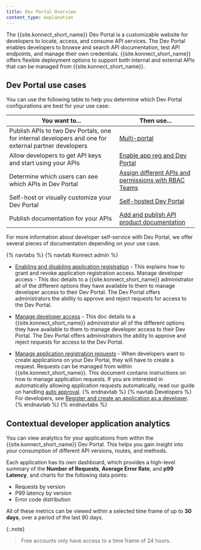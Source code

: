 ```yaml
---
title: Dev Portal Overview
content_type: explanation
---
```


The {{site.konnect_short_name}} Dev Portal is a customizable website for developers to locate, access, and consume API services. The Dev Portal enables developers to browse and search API documentation, test API endpoints, and manage their own credentials. {{site.konnect_short_name}} offers flexible deployment options to support both internal and external APIs that can be managed from {{site.konnect_short_name}}.

## Dev Portal use cases

You can use the following table to help you determine which Dev Portal configurations are best for your use case:

| You want to... | Then use... |
| -------------- | ----------- |
| Publish APIs to two Dev Portals, one for internal developers and one for external partner developers | [Multi-portal](/konnect/dev-portal/create-dev-portal/) |
| Allow developers to get API keys and start using your APIs | [Enable app reg and Dev Portal](/konnect/dev-portal/applications/enable-app-reg/) |
| Determine which users can see which APIs in Dev Portal | [Assign different APIs and permissions with RBAC Teams](/konnect/api/portal-auth/portal-rbac-guide/#main) |
| Self-host or visually customize your Dev Portal | [Self-hosted Dev Portal](/konnect/dev-portal/customization/self-hosted-portal/) |
| Publish documentation for your APIs | [Add and publish API product documentation](/konnect/dev-portal/publish-service/) |

For more information about developer self-service with Dev Portal, we offer several pieces of documentation depending on your use case.

{% navtabs %}
{% navtab Konnect admin %}
* [Enabling and disabling application registration](/konnect/dev-portal/applications/enable-app-reg/) - This explains how to grant and revoke application registration access.
Manage developer access - This doc details to a {{site.konnect_short_name}} administrator all of the different options they have available to them to manage developer access to their Dev Portal. The Dev Portal offers administrators the ability to approve and reject requests for access to the Dev Portal.

* [Manage developer access](/konnect/dev-portal/access-and-approval/manage-devs/) - This doc details to a {{site.konnect_short_name}} administrator all of the different options they have available to them to manage developer access to their Dev Portal. The Dev Portal offers administrators the ability to approve and reject requests for access to the Dev Portal.

* [Manage application registration requests](/konnect/dev-portal/access-and-approval/manage-devs/) -  When developers want to create applications on your Dev Portal, they will have to create a request. Requests can be managed from within {{site.konnect_short_name}}. This document contains instructions on how to manage application requests. If you are interested in automatically allowing application requests automatically, read our guide on handling [auto approval](/konnect/dev-portal/access-and-approval/auto-approve-devs-apps/).
{% endnavtab %}
{% navtab Developers %}
For developers, see [Register and create an application as a developer](/konnect/dev-portal/register-and-create-app/).
{% endnavtab %}
{% endnavtabs %}

## Contextual developer application analytics 

You can view analytics for your applications from within the {{site.konnect_short_name}} Dev Portal. This helps you gain insight into your consumption of different API versions, routes, and methods.

Each application has its own dashboard, which provides a high-level summary of the **Number of Requests**, **Average Error Rate**, and **p99 Latency**, and charts for the following data points: 

* Requests by version
* P99 latency by version
* Error code distribution 

All of these metrics can be viewed within a selected time frame of up to **30 days**, over a period of the last 90 days.

{:.note}
> Free accounts only have access to a time frame of 24 hours.


